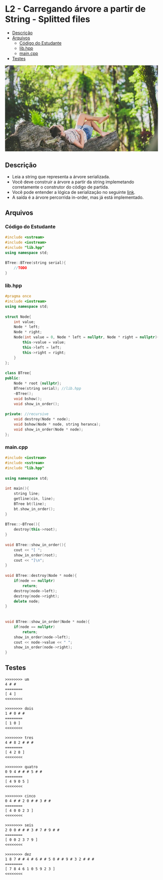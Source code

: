 # L2 - Carregando árvore a partir de String - Splitted files

<!--TOC_BEGIN-->
- [Descrição](#descrição)
- [Arquivos](#arquivos)
    - [Código do Estudante](#código-do-estudante)
    - [lib.hpp](#libhpp)
    - [main.cpp](#maincpp)
- [Testes](#testes)
<!--TOC_END-->

![](__capa.jpg)

## Descrição

- Leia a string que representa a árvore serializada.
- Você deve construir a árvore a partir da string implemetando corretamente o construtor do código de partida.
- Você pode entender a lógica de serialização no seguinte [link](https://www.geeksforgeeks.org/serialize-deserialize-binary-tree/).
- A saída é a árvore percorrida in-order, mas já está implementado.


## Arquivos
### Código do Estudante
<!--ADD student.cpp cpp-->
```cpp
#include <sstream>
#include <iostream>
#include "lib.hpp"
using namespace std;

BTree::BTree(string serial){
    //TODO
}
```
<!--ADD_END-->


### lib.hpp
<!--ADD lib.hpp cpp-->
```cpp
#pragma once
#include <iostream>
using namespace std;

struct Node{
    int value;
    Node * left;
    Node * right;
    Node(int value = 0, Node * left = nullptr, Node * right = nullptr){
        this->value = value;
        this->left = left;
        this->right = right;
    }
};

class BTree{
public:
    Node * root {nullptr};
    BTree(string serial); //lib.hpp
    ~BTree();
    void bshow();
    void show_in_order();

private: //recursive
    void destroy(Node * node);
    void bshow(Node * node, string heranca);
    void show_in_order(Node * node);
};
```
<!--ADD_END-->


### main.cpp
<!--ADD main.cpp cpp-->
```cpp
#include <iostream>
#include <sstream>
#include "lib.hpp"

using namespace std;

int main(){
    string line;
    getline(cin, line);
    BTree bt(line);
    bt.show_in_order();
}

BTree::~BTree(){
    destroy(this->root);
}

void BTree::show_in_order(){
    cout << "[ ";
    show_in_order(root);
    cout << "]\n";
}

void BTree::destroy(Node * node){
    if(node == nullptr)
        return;
    destroy(node->left);
    destroy(node->right);
    delete node;
}
    

void BTree::show_in_order(Node * node){
    if(node == nullptr)
        return;
    show_in_order(node->left);
    cout << node->value << " ";
    show_in_order(node->right);
}
```
<!--ADD_END-->



## Testes

```
>>>>>>>> um
4 # # 
========
[ 4 ]
<<<<<<<<

>>>>>>>> dois
1 # 0 # # 
========
[ 1 0 ]
<<<<<<<<

>>>>>>>> tres
4 # 8 2 # # # 
========
[ 4 2 8 ]
<<<<<<<<

>>>>>>>> quatro
0 9 4 # # # 5 # # 
========
[ 4 9 0 5 ]
<<<<<<<<

>>>>>>>> cinco
0 4 # # 2 0 # # 3 # # 
========
[ 4 0 0 2 3 ]
<<<<<<<<

>>>>>>>> seis
2 0 0 # # # 3 # 7 # 9 # # 
========
[ 0 0 2 3 7 9 ]
<<<<<<<<

>>>>>>>> dez
1 8 7 # # 4 # 6 # # 5 0 # # 9 # 3 2 # # # 
========
[ 7 8 4 6 1 0 5 9 2 3 ]
<<<<<<<<
```